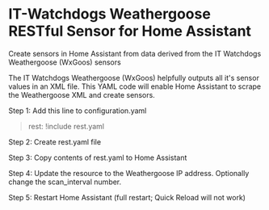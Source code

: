 # IT-Watchdogs Weathergoose RESTful Sensor for Home Assistant 
Create sensors in Home Assistant from data derived from the IT Watchdogs Weathergoose (WxGoos) sensors

The IT Watchdogs Weathergoose (WxGoos) helpfully outputs all it's sensor values in an XML file. This YAML code will enable Home Assistant to scrape the Weathergoose XML and create sensors.

Step 1: Add this line to configuration.yaml

>rest: !include rest.yaml

Step 2: Create rest.yaml file 

Step 3: Copy contents of rest.yaml to Home Assistant

Step 4: Update the resource to the Weathergoose IP address. Optionally change the scan_interval number.

Step 5: Restart Home Assistant (full restart; Quick Reload will not work)
